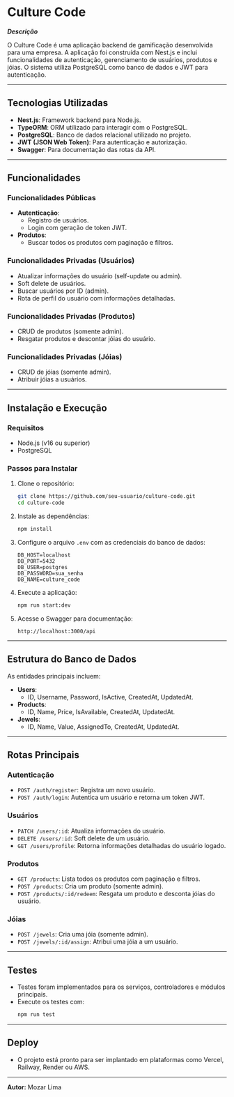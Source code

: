 # Culture Code

***Descrição***

O Culture Code é uma aplicação backend de gamificação desenvolvida para uma empresa. A aplicação foi construída com Nest.js e inclui funcionalidades de autenticação, gerenciamento de usuários, produtos e jóias. O sistema utiliza PostgreSQL como banco de dados e JWT para autenticação.

---

## **Tecnologias Utilizadas**

- **Nest.js**: Framework backend para Node.js.
- **TypeORM**: ORM utilizado para interagir com o PostgreSQL.
- **PostgreSQL**: Banco de dados relacional utilizado no projeto.
- **JWT (JSON Web Token)**: Para autenticação e autorização.
- **Swagger**: Para documentação das rotas da API.

---

## **Funcionalidades**

### **Funcionalidades Públicas**
- **Autenticação**:
  - Registro de usuários.
  - Login com geração de token JWT.
- **Produtos**:
  - Buscar todos os produtos com paginação e filtros.

### **Funcionalidades Privadas (Usuários)**
- Atualizar informações do usuário (self-update ou admin).
- Soft delete de usuários.
- Buscar usuários por ID (admin).
- Rota de perfil do usuário com informações detalhadas.

### **Funcionalidades Privadas (Produtos)**
- CRUD de produtos (somente admin).
- Resgatar produtos e descontar jóias do usuário.

### **Funcionalidades Privadas (Jóias)**
- CRUD de jóias (somente admin).
- Atribuir jóias a usuários.

---

## **Instalação e Execução**

### **Requisitos**
- Node.js (v16 ou superior)
- PostgreSQL

### **Passos para Instalar**

1. Clone o repositório:
   ```bash
   git clone https://github.com/seu-usuario/culture-code.git
   cd culture-code
   ```

2. Instale as dependências:
   ```bash
   npm install
   ```

3. Configure o arquivo `.env` com as credenciais do banco de dados:
   ```plaintext
   DB_HOST=localhost
   DB_PORT=5432
   DB_USER=postgres
   DB_PASSWORD=sua_senha
   DB_NAME=culture_code
   ```

4. Execute a aplicação:
   ```bash
   npm run start:dev
   ```

5. Acesse o Swagger para documentação:
   ```plaintext
   http://localhost:3000/api
   ```

---

## **Estrutura do Banco de Dados**

As entidades principais incluem:
- **Users**:
  - ID, Username, Password, IsActive, CreatedAt, UpdatedAt.
- **Products**:
  - ID, Name, Price, IsAvailable, CreatedAt, UpdatedAt.
- **Jewels**:
  - ID, Name, Value, AssignedTo, CreatedAt, UpdatedAt.

---

## **Rotas Principais**

### **Autenticação**
- `POST /auth/register`: Registra um novo usuário.
- `POST /auth/login`: Autentica um usuário e retorna um token JWT.

### **Usuários**
- `PATCH /users/:id`: Atualiza informações do usuário.
- `DELETE /users/:id`: Soft delete de um usuário.
- `GET /users/profile`: Retorna informações detalhadas do usuário logado.

### **Produtos**
- `GET /products`: Lista todos os produtos com paginação e filtros.
- `POST /products`: Cria um produto (somente admin).
- `POST /products/:id/redeem`: Resgata um produto e desconta jóias do usuário.

### **Jóias**
- `POST /jewels`: Cria uma jóia (somente admin).
- `POST /jewels/:id/assign`: Atribui uma jóia a um usuário.

---

## **Testes**

- Testes foram implementados para os serviços, controladores e módulos principais.
- Execute os testes com:
  ```bash
  npm run test
  ```

---

## **Deploy**

- O projeto está pronto para ser implantado em plataformas como Vercel, Railway, Render ou AWS.

---

**Autor:** Mozar Lima
